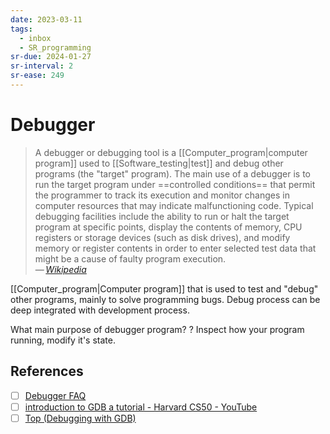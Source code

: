 ```yaml
---
date: 2023-03-11
tags:
  - inbox
  - SR_programming
sr-due: 2024-01-27
sr-interval: 2
sr-ease: 249
---
```


# Debugger

> A debugger or debugging tool is a [[Computer_program|computer program]] used
> to [[Software_testing|test]] and debug other programs (the "target" program).
> The main use of a debugger is to run the target program under
> ==controlled conditions== that permit the programmer to track its execution
> and monitor changes in computer resources that may indicate malfunctioning
> code. Typical debugging facilities include the ability to run or halt the
> target program at specific points, display the contents of memory, CPU
> registers or storage devices (such as disk drives), and modify memory or
> register contents in order to enter selected test data that might be a cause
> of faulty program
> execution.\
> — <cite>[Wikipedia](https://en.wikipedia.org/wiki/Debugger)</cite>

[[Computer_program|Computer program]] that is used to test and "debug" other programs, mainly to
solve programming bugs. Debug process can be deep integrated with development
process.

What main purpose of debugger program?
?
Inspect how your program running, modify it's state.

## References

- [ ] [Debugger FAQ](http://websites.umich.edu/~eecs381/generalFAQ/Debugging.html)
- [ ] [introduction to GDB a tutorial - Harvard CS50 - YouTube](https://www.youtube.com/watch?v=sCtY--xRUyI)
- [ ] [Top (Debugging with GDB)](https://sourceware.org/gdb/current/onlinedocs/gdb.html/)
